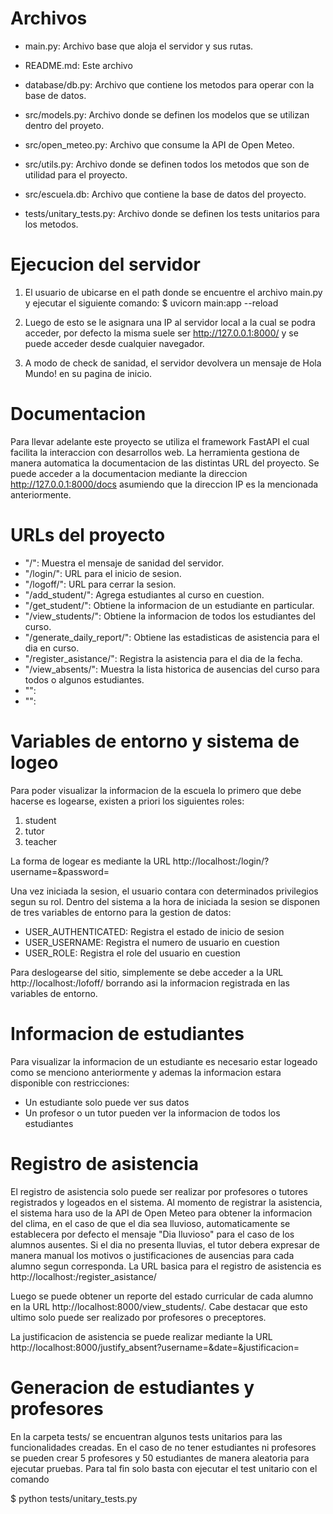 # Archivos
- main.py: Archivo base que aloja el servidor y sus rutas.
- README.md: Este archivo

- database/db.py: Archivo que contiene los metodos para operar con la base de datos.

- src/models.py: Archivo donde se definen los modelos que se utilizan dentro del proyeto.
- src/open_meteo.py: Archivo que consume la API de Open Meteo.
- src/utils.py: Archivo donde se definen todos los metodos que son de utilidad para el proyecto.
- src/escuela.db: Archivo que contiene la base de datos del proyecto.

- tests/unitary_tests.py: Archivo donde se definen los tests unitarios para los metodos.

# Ejecucion del servidor
1. El usuario de ubicarse en el path donde se encuentre el archivo main.py y ejecutar el siguiente comando:
$ uvicorn main:app --reload

2. Luego de esto se le asignara una IP al servidor local a la cual se podra acceder, por defecto la misma suele ser http://127.0.0.1:8000/ y se puede acceder desde cualquier navegador.

3. A modo de check de sanidad, el servidor devolvera un mensaje de Hola Mundo! en su pagina de inicio.

# Documentacion
Para llevar adelante este proyecto se utiliza el framework FastAPI el cual facilita la interaccion con desarrollos web. La herramienta gestiona de manera automatica la documentacion de las distintas URL del proyecto. Se puede acceder a la documentacion mediante la direccion http://127.0.0.1:8000/docs asumiendo que la direccion IP es la mencionada anteriormente.

# URLs del proyecto
- "/": Muestra el mensaje de sanidad del servidor.
- "/login/": URL para el inicio de sesion.
- "/logoff/": URL para cerrar la sesion.
- "/add_student/": Agrega estudiantes al curso en cuestion.
- "/get_student/": Obtiene la informacion de un estudiante en particular.
- "/view_students/": Obtiene la informacion de todos los estudiantes del curso.
- "/generate_daily_report/": Obtiene las estadisticas de asistencia para el dia en curso.
- "/register_asistance/": Registra la asistencia para el dia de la fecha.
- "/view_absents/": Muestra la lista historica de ausencias del curso para todos o algunos estudiantes.
- "":
- "":

# Variables de entorno y sistema de logeo
Para poder visualizar la informacion de la escuela lo primero que debe hacerse es logearse, existen a priori los siguientes roles:
1. student
2. tutor
3. teacher

La forma de logear es mediante la URL http://localhost:<port>/login/?username=<username>&password=<password>

Una vez iniciada la sesion, el usuario contara con determinados privilegios segun su rol. Dentro del sistema a la hora de iniciada la sesion se disponen de tres variables de entorno para la gestion de datos:
- USER_AUTHENTICATED: Registra el estado de inicio de sesion
- USER_USERNAME: Registra el numero de usuario en cuestion
- USER_ROLE: Registra el role del usuario en cuestion

Para deslogearse del sitio, simplemente se debe acceder a la URL http://localhost:<port>/lofoff/ borrando asi la informacion registrada en las variables de entorno.

# Informacion de estudiantes
Para visualizar la informacion de un estudiante es necesario estar logeado como se menciono anteriormente y ademas la informacion estara disponible con restricciones:
- Un estudiante solo puede ver sus datos
- Un profesor o un tutor pueden ver la informacion de todos los estudiantes

# Registro de asistencia
El registro de asistencia solo puede ser realizar por profesores o tutores registrados y logeados en el sistema. Al momento de registrar la asistencia, el sistema hara uso de la API de Open Meteo para obtener la informacion del clima, en el caso de que el dia sea lluvioso, automaticamente se establecera por defecto el mensaje "Dia lluvioso" para el caso de los alumnos ausentes.
Si el dia no presenta lluvias, el tutor debera expresar de manera manual los motivos o justificaciones de ausencias para cada alumno segun corresponda.
La URL basica para el registro de asistencia es http://localhost:/register_asistance/

Luego se puede obtener un reporte del estado curricular de cada alumno en la URL http://localhost:8000/view_students/. Cabe destacar que esto ultimo solo puede ser realizado por profesores o preceptores.

La justificacion de asistencia se puede realizar mediante la URL http://localhost:8000/justify_absent?username=<username>&date=<date>&justificacion=<justification-opton>

# Generacion de estudiantes y profesores
En la carpeta tests/ se encuentran algunos tests unitarios para las funcionalidades creadas. En el caso de no tener estudiantes ni profesores se pueden crear 5 profesores y 50 estudiantes de manera aleatoria para ejecutar pruebas. Para tal fin solo basta con ejecutar el test unitario con el comando

$ python tests/unitary_tests.py